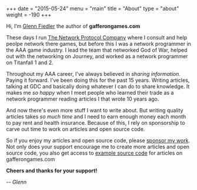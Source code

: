 +++
date = "2015-05-24"
menu = "main"
title = "About"
type = "about"
weight = -190
+++

Hi, I’m [Glenn Fiedler](https://www.linkedin.com/in/glennfiedler) the author of **gafferongames.com**

These days I run [The Network Protocol Company](http://www.thenetworkprotocolcompany.com) where I consult and help peolpe network there games, but before this I was a network programmer in the AAA game industry. I lead the team that networked God of War, helped out with the networking on Journey, and worked as a network programmer on Titanfall 1 and 2.

Throughout my AAA career, I've always believed in _sharing information_. Paying it forward. I've been doing this for the past 15 years. Writing articles, talking at GDC and basically doing whatever I can do to share knowledge. It makes me _so happy_ when I meet people who learned their trade as a network programmer reading articles I that wrote 10 years ago.

And now there's even more stuff I want to write about. But writing quality articles takes _so much time_ and I need to earn enough money each month to pay rent and health insurance. Because of this, I rely on sponsorship to carve out time to work on articles and open source code.

So if you enjoy my articles and open source code, please [sponsor my work](http://www.patreon.com). Not only does your support encourage me to create more articles and open source code, you also get access to [example source code](http://www.patreon.com/gafferongames) for articles on gafferongames.com

__Cheers and thanks for your support!__

_-- Glenn_
